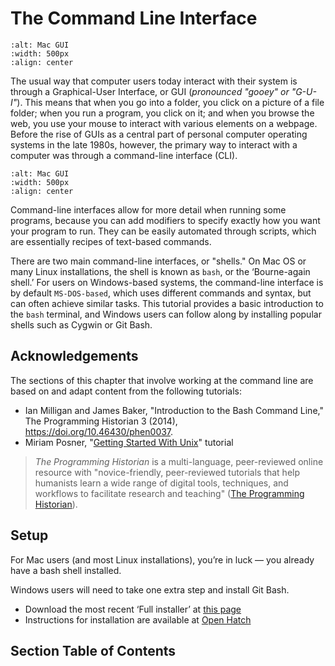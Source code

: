 # The Command Line Interface

```{image} ../images/ch3/mac-gui.png
:alt: Mac GUI
:width: 500px
:align: center
```

The usual way that computer users today interact with their system is through a Graphical-User Interface, or GUI (*pronounced "gooey" or "G-U-I"*). This means that when you go into a folder, you click on a picture of a file folder; when you run a program, you click on it; and when you browse the web, you use your mouse to interact with various elements on a webpage. Before the rise of GUIs as a central part of personal computer operating systems in the late 1980s, however, the primary way to interact with a computer was through a command-line interface (CLI).

```{image} ../images/ch3/Shell.png
:alt: Mac GUI
:width: 500px
:align: center
```

Command-line interfaces allow for more detail when running some programs, because you can add modifiers to specify exactly how you want your program to run. They can be easily automated through scripts, which are essentially recipes of text-based commands.

There are two main command-line interfaces, or "shells." On Mac OS or many Linux installations, the shell is known as `bash`, or the ‘Bourne-again shell.’ For users on Windows-based systems, the command-line interface is by default `MS-DOS-based`, which uses different commands and syntax, but can often achieve similar tasks. This tutorial provides a basic introduction to the `bash` terminal, and Windows users can follow along by installing popular shells such as Cygwin or Git Bash.

## <i class="fa-solid fa-hands-clapping" aria-hidden="true"></i> Acknowledgements

The sections of this chapter that involve working at the command line are based on and adapt content from the following tutorials:
- Ian Milligan and James Baker, "Introduction to the Bash Command Line," The Programming Historian 3 (2014), https://doi.org/10.46430/phen0037.
- Miriam Posner, "[Getting Started With Unix](https://github.com/miriamposner/unix/blob/main/getting_started_with_commandline.md)" tutorial

<blockquote><em>The Programming Historian</em> is a multi-language, peer-reviewed online resource with "novice-friendly, peer-reviewed tutorials that help humanists learn a wide range of digital tools, techniques, and workflows to facilitate research and teaching" (<a href="https://programminghistorian.org">The Programming Historian</a>).</blockquote>

## <i class="fa-solid fa-gears" aria-hidden="true"></i> Setup

For Mac users (and most Linux installations), you’re in luck — you already have a bash shell installed. 

Windows users will need to take one extra step and install Git Bash. 
- Download the most recent ‘Full installer’ at [this page](https://git-for-windows.github.io)
- Instructions for installation are available at [Open Hatch](https://web.archive.org/web/20190114082523/https://openhatch.org/missions/windows-setup/install-git-bash)

## <i class="fa-solid fa-list-ol" aria-hidden="true"></i> Section Table of Contents

```{tableofcontents}
```